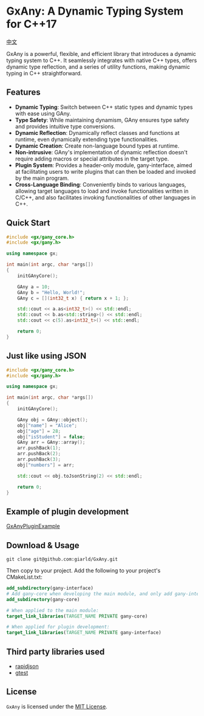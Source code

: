 # GxAny: A Dynamic Typing System for C++17
[中文](README-zh.md)

GxAny is a powerful, flexible, and efficient library that introduces a dynamic typing system to C++. It seamlessly integrates with native C++ types, offers dynamic type reflection, and a series of utility functions, making dynamic typing in C++ straightforward.

## Features
- **Dynamic Typing**: Switch between C++ static types and dynamic types with ease using GAny.
- **Type Safety**: While maintaining dynamism, GAny ensures type safety and provides intuitive type conversions.
- **Dynamic Reflection**: Dynamically reflect classes and functions at runtime, even dynamically extending type functionalities.
- **Dynamic Creation**: Create non-language bound types at runtime.
- **Non-intrusive**: GAny's implementation of dynamic reflection doesn't require adding macros or special attributes in the target type.
- **Plugin System**: Provides a header-only module, gany-interface, aimed at facilitating users to write plugins that can then be loaded and invoked by the main program.
- **Cross-Language Binding**: Conveniently binds to various languages, allowing target languages to load and invoke functionalities written in C/C++, and also facilitates invoking functionalities of other languages in C++.

## Quick Start
```cpp
#include <gx/gany_core.h>
#include <gx/gany.h>

using namespace gx;

int main(int argc, char *args[])
{
    initGAnyCore();

    GAny a = 10;
    GAny b = "Hello, World!";
    GAny c = [](int32_t x) { return x + 1; };

    std::cout << a.as<int32_t>() << std::endl;
    std::cout << b.as<std::string>() << std::endl;
    std::cout << c(5).as<int32_t>() << std::endl;

    return 0;
}
```

## Just like using JSON
```cpp
#include <gx/gany_core.h>
#include <gx/gany.h>

using namespace gx;

int main(int argc, char *args[])
{
    initGAnyCore();

    GAny obj = GAny::object();
    obj["name"] = "Alice";
    obj["age"] = 28;
    obj["isStudent"] = false;
    GAny arr = GAny::array();
    arr.pushBack(1);
    arr.pushBack(2);
    arr.pushBack(3);
    obj["numbers"] = arr;

    std::cout << obj.toJsonString(2) << std::endl;

    return 0;
}
```

## Example of plugin development
[GxAnyPluginExample](https://github.com/giarld/GxAnyPluginExample)

## Download & Usage
```shell
git clone git@github.com:giarld/GxAny.git
```
Then copy to your project. Add the following to your project's CMakeList.txt:
```cmake
add_subdirectory(gany-interface)
# Add gany-core when developing the main module, and only add gany-interface when developing plugins.
add_subdirectory(gany-core)

# When applied to the main module:
target_link_libraries(TARGET_NAME PRIVATE gany-core)

# When applied for plugin development:
target_link_libraries(TARGET_NAME PRIVATE gany-interface)
```

## Third party libraries used
- [rapidjson](https://github.com/Tencent/rapidjson)
- [gtest](https://github.com/google/googletest)

## License
`GxAny` is licensed under the [MIT License](LICENSE.txt).
